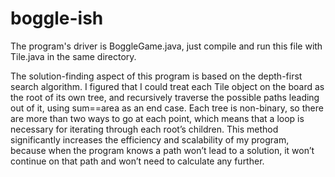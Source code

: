 # boggle-ish
The program's driver is BoggleGame.java, just compile and run this file with Tile.java in the same directory.

The solution-finding aspect of this program is based on the depth-first search algorithm.  I figured that I could treat each Tile object on the board as the root of its own tree, and recursively traverse the possible paths leading out of it, using sum==area as an end case.  Each tree is non-binary, so there are more than two ways to go at each point, which means that a loop is necessary for iterating through each root’s children.  This method significantly increases the efficiency and scalability of my program, because when the program knows a path won’t lead to a solution, it won’t continue on that path and won’t need to calculate any further.
